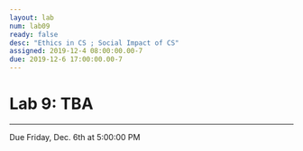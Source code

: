 ```yaml
---
layout: lab
num: lab09
ready: false
desc: "Ethics in CS ; Social Impact of CS"
assigned: 2019-12-4 08:00:00.00-7
due: 2019-12-6 17:00:00.00-7
---
```

<h1>Lab 9: TBA</h1>
<hr>
<p>Due Friday, Dec. 6th at 5:00:00 PM</p>


